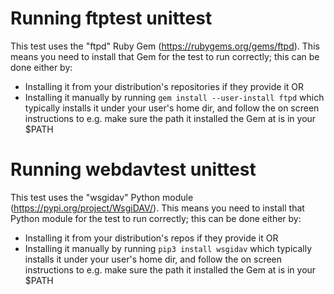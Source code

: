 # Running ftptest unittest
This test uses the "ftpd" Ruby Gem (https://rubygems.org/gems/ftpd).
This means you need to install that Gem for the test to run correctly; this can
be done either by:
- Installing it from your distribution's repositories if they provide it OR
- Installing it manually by running `gem install --user-install ftpd` which
  typically installs it under your user's home dir, and follow the on screen
  instructions to e.g. make sure the path it installed the Gem at is in your
  $PATH

# Running webdavtest unittest
This test uses the "wsgidav" Python module (https://pypi.org/project/WsgiDAV/).
This means you need to install that Python module for the test to run correctly;
this can be done either by:
- Installing it from your distribution's repos if they provide it OR
- Installing it manually by running `pip3 install wsgidav` which typically installs
  it under your user's home dir, and follow the on screen instructions to e.g. make
  sure the path it installed the Gem at is in your $PATH
